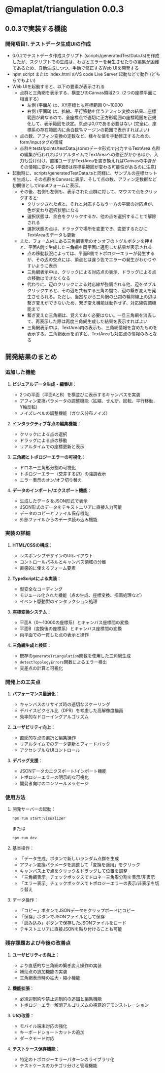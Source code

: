 # @maplat/triangulation 0.0.3 

## 0.0.3で実装する機能

### 開発項目1. テストデータ生成UIの作成 

- 0.0.2でテストデータ作成スクリプト (scripts/generatedTestData.ts)を作成したが、スクリプトでの生成は、わざとエラーを発生させたりの編集が困難であるため、自動生成しつつ、手動で修正するWeb UIを開発する
- npm script または index.html のVS code Live Server 起動などで動作 (どちらでもよい)
- Web UIを起動すると、以下の要素が表示される
  - 点群と三角網を表示する、横並びのCanvas領域2つ（2つの座標平面に相当する）
    - 左側 (平面A) は、XY座標とも座標範囲 0～10000
    - 右側 (平面B) は、拡縮、平行移動を伴うアフィン変換の結果、座標範囲が異なるので、全座標点で適切に正方形範囲の座標範囲を正規化して、表示範囲を決定。原点は0,0である必要はない (完全に、座標系の存在範囲内に余白数%マージンの範囲で表示すればよい)
  - 点の数、アフィン変換の定数など、様々な値を手動修正するための、form/inputタグの領域
  - 点群をtests/points/testData.jsonのデータ形式で出力するTextArea
    点群の編集が行われればリアルタイムでTextAreaへの修正がかかるほか、入力も受け付け、直接ユーザがTextAreaを書き換えればCanvasの中身がその情報に変わる (平面Bは座標系範囲が変わる可能性があるのに注意)
- 起動時に、scripts/generatedTestData.tsと同様に、サンプルの座標セットを生成し、その点群をCanvasに表示、そして点の数、アフィン定数群など初期値としてinputフォームに表示。
  - その後、右側も左側も、表示された点群に対して、マウスで点をクリックすると:
    - クリックされた点と、それと対応するもう一方の平面の対応点が、色が変わり選択状態になる
    - 選択状態は、余白をクリックするか、他の点を選択することで解除される
    - 選択状態の点は、ドラッグで場所を変更でき、変更するたびにTextAreaのデータも更新
  - また、フォーム内にある三角網表示のオンオフのトグルボタンを押すと、平面A側で生成した三角網を両平面に適用した結果が表示される
    - 点の移動状況によっては、平面B側でトポロジーエラーが発生するが、その辺の交点には、頂点とは違う色でエラーの発生がわかりやすいように表示
    - 三角網表示中は、クリックによる対応点の表示、ドラッグによる点の移動はできなくなる
    - 代わりに、辺のクリックによる対応線が強調される他、辺をダブルクリックすると、その辺を共有する三角の間で、辺の繋ぎ変えを発生させられる。ただし、当然ながら三角網の凸包の輪郭線上の辺は繋ぎ変えができないため、繋ぎ変え機能は動作せず、対応線強調機能まで
    - 繋ぎ変えた三角網は、覚えておく必要はない。一旦三角網を消去して、再表示した際は再度三角網生成した結果を表示すればよい
    - 三角網表示中は、TextArea内の表示も、三角網情報を含めたものを表示する。三角網表示を消すと、TextAreaも対応点の情報のみとなる

## 開発結果のまとめ

### 追加した機能

1. **ビジュアルデータ生成・編集UI**：
   - 2つの平面（平面AとB）を横並びに表示するキャンバスを実装
   - アフィン変換パラメータの調整機能（拡縮、せん断、回転、平行移動、Y軸反転）
   - ノイズレベルの調整機能（ガウス分布ノイズ）

2. **インタラクティブな点の編集機能**：
   - クリックによる点の選択
   - ドラッグによる点の移動
   - リアルタイムでの座標更新と表示

3. **三角網とトポロジーエラーの可視化**：
   - ドロネー三角形分割の可視化
   - トポロジーエラー（交差する辺）の強調表示
   - エラー表示のオン/オフ切り替え

4. **データのインポート/エクスポート機能**：
   - 生成したデータをJSON形式で表示
   - JSON形式のデータをテキストエリアに直接入力可能
   - データのコピーとファイル保存機能
   - 外部ファイルからのデータ読み込み機能

### 実装の詳細

1. **HTML/CSSの構成**：
   - レスポンシブデザインのUIレイアウト
   - コントロールパネルとキャンバス領域の分離
   - 直感的に使えるフォーム要素

2. **TypeScriptによる実装**：
   - 型安全なコーディング
   - モジュール化された機能（点の生成、座標変換、描画処理など）
   - イベント駆動型のインタラクション処理

3. **座標変換システム**：
   - 平面A（0〜10000の座標系）とキャンバス座標間の変換
   - 平面B（変換後の座標系）とキャンバス座標間の変換
   - 両平面での一貫した点の表示と操作

4. **三角網生成と検証**：
   - 既存の`generateTriangulation`関数を使用した三角網生成
   - `detectTopologyErrors`関数によるエラー検出
   - 交差点の計算と可視化

### 開発上の工夫点

1. **パフォーマンス最適化**：
   - キャンバスのリサイズ時の適切なスケーリング
   - デバイスピクセル比（DPR）を考慮した高解像度描画
   - 効率的なドローイングアルゴリズム

2. **ユーザビリティ向上**：
   - 直感的な点の選択と編集操作
   - リアルタイムでのデータ更新とフィードバック
   - アクセシブルなUIコントロール

3. **デバッグ支援**：
   - JSONデータのエクスポート/インポート機能
   - トポロジーエラーの明示的な可視化
   - 開発者向けのコンソールメッセージ

### 使用方法

1. 開発サーバーの起動：
   ```bash
   npm run start:visualizer
   ```
   または
   ```bash
   npm run dev
   ```

2. 基本操作：
   - 「データ生成」ボタンで新しいランダム点群を生成
   - アフィン変換パラメータを調整して「変換を適用」をクリック
   - キャンバス上で点をクリック＆ドラッグして位置を調整
   - 「三角網表示」チェックボックスでドロネー三角形分割を表示/非表示
   - 「エラー表示」チェックボックスでトポロジーエラーの表示/非表示を切り替え

3. データ操作：
   - 「コピー」ボタンでJSONデータをクリップボードにコピー
   - 「保存」ボタンでJSONファイルとして保存
   - 「読み込み」ボタンで保存したJSONファイルをロード
   - テキストエリアに直接JSONを貼り付けることも可能

### 残存課題および今後の改善点

1. **ユーザビリティの向上**：
   - より直感的な三角網の繋ぎ変え操作の実装
   - 補助点の追加機能の実装
   - 三角網表示時の拡大・縮小機能

2. **機能拡張**：
   - 必須辺制約や禁止辺制約の追加と編集機能
   - トポロジーエラー解消アルゴリズムの視覚的デモンストレーション

3. **UIの改善**：
   - モバイル端末対応の強化
   - キーボードショートカットの追加
   - ダークモード対応

4. **テストケース保存機能**：
   - 特定のトポロジーエラーパターンのライブラリ化
   - テストケースのカテゴリ分けと管理機能
